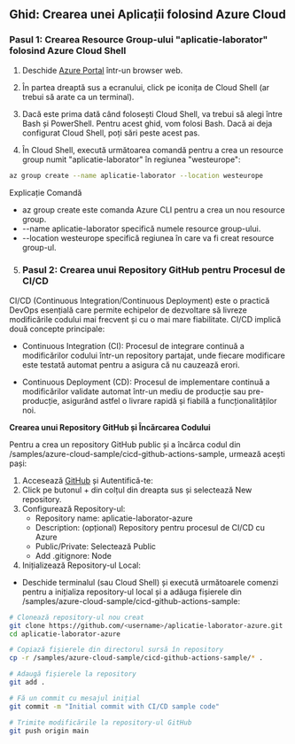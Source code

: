 ## Ghid: Crearea unei Aplicații folosind Azure Cloud


### Pasul 1: Crearea Resource Group-ului "aplicatie-laborator" folosind Azure Cloud Shell

1. Deschide [Azure Portal](https://portal.azure.com/) într-un browser web.

2. În partea dreaptă sus a ecranului, click pe iconița de Cloud Shell (ar trebui să arate ca un terminal).

3. Dacă este prima dată când folosești Cloud Shell, va trebui să alegi între Bash și PowerShell. Pentru acest ghid, vom folosi Bash. Dacă ai deja configurat Cloud Shell, poți sări peste acest pas.

4. În Cloud Shell, execută următoarea comandă pentru a crea un resource group numit "aplicatie-laborator" în regiunea "westeurope":
```bash
az group create --name aplicatie-laborator --location westeurope
```
Explicație Comandă
- az group create este comanda Azure CLI pentru a crea un nou resource group.
- --name aplicatie-laborator specifică numele resource group-ului.
- --location westeurope specifică regiunea în care va fi creat resource group-ul.


5. ### Pasul 2: Crearea unui Repository GitHub pentru Procesul de CI/CD


CI/CD (Continuous Integration/Continuous Deployment) este o practică DevOps esențială care permite echipelor de dezvoltare să livreze modificările codului mai frecvent și cu o mai mare fiabilitate. CI/CD implică două concepte principale:

- Continuous Integration (CI): Procesul de integrare continuă a modificărilor codului într-un repository partajat, unde fiecare modificare este testată automat pentru a asigura că nu cauzează erori.

- Continuous Deployment (CD): Procesul de implementare continuă a modificărilor validate automat într-un mediu de producție sau pre-producție, asigurând astfel o livrare rapidă și fiabilă a funcționalităților noi.

**Crearea unui Repository GitHub și Încărcarea Codului**

Pentru a crea un repository GitHub public și a încărca codul din /samples/azure-cloud-sample/cicd-github-actions-sample, urmează acești pași:

1. Accesează [GitHub](https://github.com/) și Autentifică-te:
2. Click pe butonul + din colțul din dreapta sus și selectează New repository.
3. Configurează Repository-ul:
    - Repository name: aplicatie-laborator-azure
    - Description: (opțional) Repository pentru procesul de CI/CD cu Azure
    - Public/Private: Selectează Public
    - Add .gitignore: Node
4. Inițializează Repository-ul Local:
- Deschide terminalul (sau Cloud Shell) și execută următoarele comenzi pentru a inițializa repository-ul local și a adăuga fișierele din /samples/azure-cloud-sample/cicd-github-actions-sample:

```bash
# Clonează repository-ul nou creat
git clone https://github.com/<username>/aplicatie-laborator-azure.git
cd aplicatie-laborator-azure

# Copiază fișierele din directorul sursă în repository
cp -r /samples/azure-cloud-sample/cicd-github-actions-sample/* .

# Adaugă fișierele la repository
git add .

# Fă un commit cu mesajul inițial
git commit -m "Initial commit with CI/CD sample code"

# Trimite modificările la repository-ul GitHub
git push origin main
```